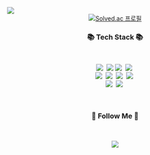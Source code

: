 <img src="https://capsule-render.vercel.app/api?type=wave&color=auto&height=150&section=header"/>

<div style="text-align: center;">
    <a href="https://solved.ac/gun9311" style="display: inline-block;">
        <img src="http://mazassumnida.wtf/api/v2/generate_badge?boj=gun9311" alt="Solved.ac 프로필">
    </a>
</div>

<h3 align="center">📚 Tech Stack 📚</h3>
<br>
<p align="center">
  <img src="https://img.shields.io/badge/html5-E34F26?style=flat-square&logo=html5&logoColor=white"/>&nbsp
  <img src="https://img.shields.io/badge/CSS3-1572B6?style=flat-square&logo=css3&logoColor=white"/>
  <img src="https://img.shields.io/badge/Python-3766AB?style=flat-square&logo=Python&logoColor=white"/></a>&nbsp 
  <img src="https://img.shields.io/badge/Javascript-ffb13b?style=flat-square&logo=javascript&logoColor=white"/></a>&nbsp 
  <br>
  <img src="https://img.shields.io/badge/Node.js-339933?style=flat-square&logo=Node.js&logoColor=white"/></a>&nbsp
  <img src="https://img.shields.io/badge/Express-000000?style=flat-square&logo=Express&logoColor=white"/></a>&nbsp
  <img src="https://img.shields.io/badge/NestJs-E0234E?style=flat-square&logo=NestJs&logoColor=white"/></a>&nbsp
  <img src="https://img.shields.io/badge/react-20232a?style=flat-square&logo=react&logoColor=white" />&nbsp
  <br>
  <img src="https://img.shields.io/badge/Mysql-E6B91E?style=flat-square&logo=MySql&logoColor=white"/></a>&nbsp 
  <img src="https://img.shields.io/badge/AWS-232F3E?style=flat-square&logo=AmazonAWS&logoColor=white"/></a>&nbsp 
</p>
<br>
<h3 align="center">🌈 Follow Me 🌈</h3>
<br>
<p align="center">
  <a href="mailto:gun9311@gmail.com"><img src="https://img.shields.io/badge/Gmail-d14836?style=flat-square&logo=Gmail&logoColor=white&link=gun9311@gmail.com"/></a>
</p>
